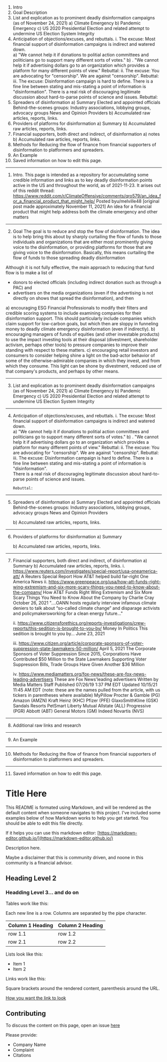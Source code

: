 1.  Intro
2.  Goal Description
3.  List and explication as to prominent deadly disinformation campaigns (as of November 24, 2021) 
    a) Climate Emergency
    b) Pandemic Emergency
    c) US 2020 Presidential Election and related attempt to undermine US Election System Integrity
4.  Anticipation of objections/excuses, and rebuttals.
    i.  The excuse: Most financial support of disinformation campaigns is indirect and watered down.  
        a) "We cannot help it if donations to politial action committees and politicians go to support many different sorts of votes."
        b) . "We cannot help it if advertising dollars go to an organization which provides a platform for many different points of view."
        Rebuttal:
   ii.  The excuse: You are advocating for "censorship".  We are against "censorship".
        Rebuttal: 
  iii.  The excuse: Disinformation campaign is hard to define.  There is a fine line between stating and mis-stating a point of information is "disinformation".  There is a real risk of discouraging legitimate discussion about hard-to-parse points of science and issues.
        Rebuttal: 
5.  Spreaders of disinformation
    a) Summary
        Elected and appointed officials
        Behind-the-scenes groups: Industry associations, lobbying groups, advocacy groups
        News and Opinion Providers
    b) Accumulated raw articles, reports, links.
6.  Providers of platforms for disinformation
    a) Summary
    b) Accumulated raw articles, reports, links.
7. Financial supporters, both direct and indirect, of disinformation
    a) notes
    b) Accumulated raw articles, reports, links.
8. Methods for Reducing the flow of finance from financial supporters of disinformation to platformers and spreaders.
9. An Example
10. Saved information on how to edit this page.

--------------------------------------
1.  Intro.
This page is intended as a repository for accumulating some credible information and links as to key deadly disinformation points active in the US and throughout the world, as of 2021-11-23. It arises out of this reddit thread:
https://www.reddit.com/r/ClimateOffensive/comments/qro579/an_idea_for_a_financial_product_that_might_help/
Posted byu/melville48
[original post made approximately November 11, 2021]
An idea for a financial product that might help address both the climate emergency and other matters

--------------------------------------
2.  Goal
The goal is to reduce and stop the flow of disinformation.  The idea is to help bring this about by sharply curtailing the flow of funds to those individuals and organizations that are either most prominently giving voice to the disinformation, or providing platforms for those that are giving voice to the disinformation.  Basically, this means curtailing the flow of funds to those spreading deadly disinformation

Although it is not fully effective, the main approach to reducing that fund flow is to make a list of 
 - donors to elected officials (including indirect donation such as through a PAC) and 
 - advertisers on the media organizations (even if the advertising is not directly on shows that spread the disinformation), and then 

a) encouraging ESG Financial Professionals to modify their filters and credible scoring systems to include examining companies for their disinformation support.  This should particularly include companies which claim support for low-carbon goals, but which then are sloppy in funneling money to deadly climate emergency disinformation (even if indirectly).
b) encouraging managers of funds of equities (and other investable products) to use the impact investing tools at their disposal (divestment, shareholder activism, perhaps other tools) to pressure companies to improve their standing with respect to these matters.
c) encouraging retail investors and consumers to consider helping shine a light on the bad-actor behavior of some of the otherwise-admirable companies in which they invest, and from which they consume.  This light can be shone by divestment, reduced use of that company's products, and perhaps by other means.

--------------------------------------
3.  List and explication as to prominent deadly disinformation campaigns (as of November 24, 2021) 
    a) Climate Emergency
    b) Pandemic Emergency
    c) US 2020 Presidential Election and related attempt to undermine US Election System Integrity
--------------------------------------
4.  Anticipation of objections/excuses, and rebuttals.
    i.  The excuse: Most financial support of disinformation campaigns is indirect and watered down.  
        a) "We cannot help it if donations to politial action committees and politicians go to support many different sorts of votes."
        b) . "We cannot help it if advertising dollars go to an organization which provides a platform for many different points of view."
        Rebuttal:
    ii. The excuse: You are advocating for "censorship".  We are against "censorship".
        Rebuttal: 
    iii. 
        The excuse: Disinformation campaign is hard to define.  There is a fine line between stating and mis-stating a point of information is "disinformation".  
        There is a real risk of discouraging legitimate discussion about hard-to-parse points of science and issues.
        
        Rebuttal:
--------------------------------------
5.  Spreaders of disinformation
    a) Summary
        Elected and appointed officials
        Behind-the-scenes groups: Industry associations, lobbying groups, advocacy groups
        News and Opinion Providers
        
    b) Accumulated raw articles, reports, links.

--------------------------------------
6.  Providers of platforms for disinformation
    a) Summary
    
    b) Accumulated raw articles, reports, links.

--------------------------------------
7. Financial supporters, both direct and indirect, of disinformation
    a) Summary
    b) Accumulated raw articles, reports, links.
      i. 
      https://www.reuters.com/investigates/special-report/usa-oneamerica-att/
      A Reuters Special Report
      How AT&T helped build far-right One America News
      ii.  https://www.greenpeace.org/usa/how-att-funds-right-wing-extremism-and-six-more-scary-things-you-need-to-know-about-the-company/
      How AT&T Funds Right Wing Extremism and Six More Scary Things You Need to Know About the Company
      by Charlie Cray
      October 26, 2021 
      "....OANN hosts regularly interview infamous climate deniers to talk about “so-called climate change” and disparage activists and policymakersworking for a clean energy
      future..."
      
      ii. 
      https://www.citizensforethics.org/reports-investigations/crew-reports/this-sedition-is-brought-to-you-by/
      Money In Politics
      This sedition is brought to you by…
      June 23, 2021
      
      iii. 
      https://www.citizen.org/article/corporate-sponsors-of-voter-suppression-state-lawmakers-50-million/
      April 5, 2021
      The Corporate Sponsors of Voter Suppression
      Since 2015, Corporations Have Contributed $50 Million to the State Lawmakers Supporting Voter Suppression Bills, Trade Groups Have Given Another $36 Million
      
      iv. 
      https://www.mediamatters.org/fox-news/these-are-fox-news-leading-advertisers
      These are Fox News'leading advertisers
      Written by Media Matters Staff
      Published 07/26/19 1:37 PM EDT
      Updated 10/15/21 11:45 AM EDT
         (note: these are the names pulled from the article, with us tickers in parentheses where available)
         MyPillow
         Procter & Gamble (PG)
         Amazon (AMZN)
         Kraft Heinz (KHC)
         Pfizer (PFE)
         GlaxoSmithKline (GSK)
         Sandals Resorts
         PetSmart
         Liberty Mutual
         Allstate (ALL)
         Progressive (PGR)
         Abbott (ABT)
         General Motors (GM)
         Indeed
         Novartis (NVS)
         

--------------------------------------
8.  Additional raw links and research


--------------------------------------
9. An Example
--------------------------------------
10. Methods for Reducing the flow of finance from financial supporters of disinformation to platformers and spreaders.
--------------------------------------
11. Saved information on how to edit this page.

# Title Here

This README is formated using Markdown, and will be rendered as the default content when someone navigates to this project.  I've included some examples below of how Markdown works to help you get started.  You should be able to edit this file directly.

If it helps you can use this markdown editor: [https://markdown-editor.github.io/](https://markdown-editor.github.io/)

Description here.

Maybe a disclaimer that this is community driven, and noone in this community is a financial advisor.

## Heading Level 2

### Headding Level 3... and do on

Tables work like this:

Each new line is a row.  Columns are separated by the pipe character.

Column 1 Heading | Column 2 Heading
---|---
row 1.1 | row 1.2
row 2.1 | row 2.2

Lists look like this:

 * Item 1
 * Item 2

Links work like this:

Square brackets around the rendered content, parenthesis around the URL.

[How you want the link to look](https://www.example.com)

## Contributing

To discuss the content on this page, open an issue [here](https://github.com/corporation-activism-research/reduce_disinformation/issues)

Please provide:

 * Company Name
 * Complaint
 * Citations


